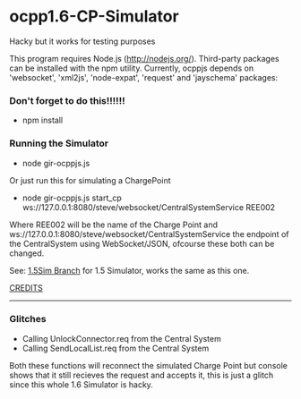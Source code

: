 # ocpp1.6-CP-Simulator
Hacky but it works for testing purposes

This program requires Node.js (http://nodejs.org/). Third-party packages can be installed with the npm utility. Currently, ocppjs depends on 'websocket', 'xml2js', 'node-expat', 'request' and 'jayschema' packages:

### Don't forget to do this!!!!!!
+ npm install  

### Running the Simulator
+ node gir-ocppjs.js  

Or just run this for simulating a ChargePoint  
+ node gir-ocppjs.js start_cp ws://127.0.0.1:8080/steve/websocket/CentralSystemService REE002

Where REE002 will be the name of the Charge Point and ws://127.0.0.1:8080/steve/websocket/CentralSystemService the endpoint of the CentralSystem using WebSocket/JSON, ofcourse these both can be changed.

See: [1.5Sim Branch](https://github.com/JavaIsJavaScript/ocpp1.6-CP-Simulator/tree/1.5-Simulator) for 1.5 Simulator, works the same as this one.

[CREDITS](http://www.gir.fr/ocppjs/)

----

### Glitches
+ Calling UnlockConnector.req from the Central System  
+ Calling SendLocalList.req from the Central System  

Both these functions will reconnect the simulated Charge Point but console shows that it still recieves the request and accepts it, this is just a glitch since this whole 1.6 Simulator is hacky.
